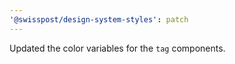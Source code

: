 ```yaml
---
'@swisspost/design-system-styles': patch
---
```


Updated the color variables for the `tag` components.
